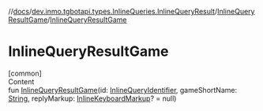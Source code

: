 //[docs](../../../index.md)/[dev.inmo.tgbotapi.types.InlineQueries.InlineQueryResult](../index.md)/[InlineQueryResultGame](index.md)/[InlineQueryResultGame](-inline-query-result-game.md)



# InlineQueryResultGame  
[common]  
Content  
fun [InlineQueryResultGame](-inline-query-result-game.md)(id: [InlineQueryIdentifier](../../dev.inmo.tgbotapi.types/index.md#%5Bdev.inmo.tgbotapi.types%2FInlineQueryIdentifier%2F%2F%2FPointingToDeclaration%2F%5D%2FClasslikes%2F625018081), gameShortName: [String](https://kotlinlang.org/api/latest/jvm/stdlib/kotlin/-string/index.html), replyMarkup: [InlineKeyboardMarkup](../../dev.inmo.tgbotapi.types.buttons/-inline-keyboard-markup/index.md)? = null)  



